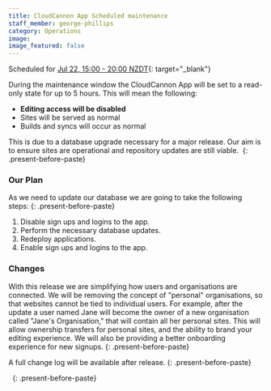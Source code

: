 ```yaml
---
title: CloudCannon App Scheduled maintenance
staff_member: george-phillips
category: Operations
image:
image_featured: false
---
```


Scheduled for [Jul 22, 15:00 - 20:00 NZDT](https://everytimezone.com/s/ba680b09){: target="_blank"}

During the maintenance window the CloudCannon App will be set to a read-only state for up to 5 hours. This will mean the following:

* **Editing access will be disabled**
* Sites will be served as normal
* Builds and syncs will occur as normal

This is due to a database upgrade necessary for a major release. Our aim is to ensure sites are operational and repository updates are still viable.&nbsp;
{: .present-before-paste}

### Our Plan

As we need to update our database we are going to take the following steps:
{: .present-before-paste}

1. Disable sign ups and logins to the app.
2. Perform the necessary database updates.
3. Redeploy applications.
4. Enable sign ups and logins to the app.

### Changes

With this release we are simplifying how users and organisations are connected. We will be removing the concept of "personal" organisations, so that websites cannot be tied to individual users. For example, after the update a user named Jane will become the owner of a new organisation called "Jane's Organisation," that will contain all her personal sites. This will allow ownership transfers for personal sites, and the ability to brand your editing experience. We will also be providing a better onboarding experience for new signups.
{: .present-before-paste}

A full change log will be available after release.
{: .present-before-paste}

&nbsp;
{: .present-before-paste}